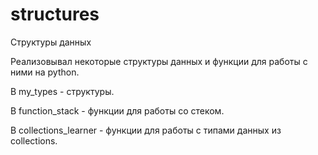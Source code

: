 # structures
Структуры данных

Реализовывал некоторые структуры данных и функции для работы с ними на python.

В my_types - структуры.

В function_stack - функции для работы со стеком.

В collections_learner - функции для работы с типами данных из collections.
